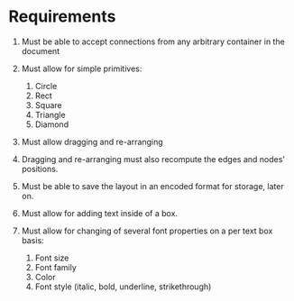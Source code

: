 # Requirements

1. Must be able to accept connections from any arbitrary container in the document
2. Must allow for simple primitives:
    1. Circle
    2. Rect
    3. Square
    4. Triangle
    5. Diamond

3. Must allow dragging and re-arranging
4. Dragging and re-arranging must also recompute the edges and nodes' positions.
5. Must be able to save the layout in an encoded format for storage, later on.
6. Must allow for adding text inside of a box.
7. Must allow for changing of several font properties on a per text box basis:
    1. Font size
    2. Font family
    3. Color
    5. Font style (italic, bold, underline, strikethrough)
